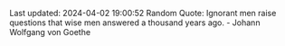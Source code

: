 Last updated: 2024-04-02 19:00:52
Random Quote: Ignorant men raise questions that wise men answered a thousand years ago. - Johann Wolfgang von Goethe